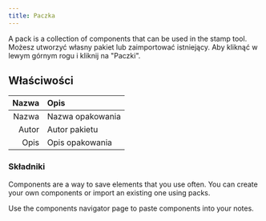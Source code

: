 ```yaml
---
title: Paczka
---
```


A pack is a collection of components that can be used in the stamp tool. Możesz utworzyć własny pakiet lub zaimportować istniejący. Aby kliknąć w lewym górnym rogu i kliknij na "Paczki".

## Właściwości

| Nazwa | Opis             |
| ----: | :--------------- |
| Nazwa | Nazwa opakowania |
| Autor | Autor pakietu    |
|  Opis | Opis opakowania  |

### Składniki

Components are a way to save elements that you use often. You can create your own components or import an existing one using packs.

Use the components navigator page to paste components into your notes.
